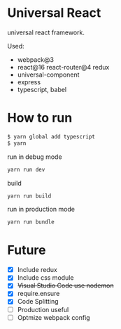 # Universal React

universal react framework.

Used:
 - webpack@3
 - react@16 react-router@4 redux
 - universal-component
 - express
 - typescript, babel

# How to run

```sh
$ yarn global add typescript
$ yarn
```

run in debug mode
```sh
yarn run dev
```

build
```sh
yarn run build
```

run in production mode
```sh
yarn run bundle
```

# Future

- [x] Include redux
- [x] Include css module
- [x] ~~Visual Studio Code use nodemon~~
- [x] require.ensure
- [x] Code Splitting
- [ ] Production useful
- [ ] Optmize webpack config
